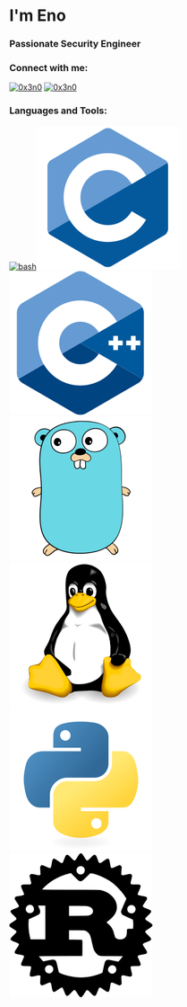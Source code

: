I'm Eno
=======

### Passionate Security Engineer

### Connect with me:

[![0x3n0](https://raw.githubusercontent.com/rahuldkjain/github-profile-readme-generator/master/src/images/icons/Social/twitter.svg)](https://twitter.com/0x3n0) [![0x3n0](https://raw.githubusercontent.com/rahuldkjain/github-profile-readme-generator/master/src/images/icons/Social/linked-in-alt.svg)](https://linkedin.com/in/0x3n0)

### Languages and Tools:

 [![bash](https://www.vectorlogo.zone/logos/gnu_bash/gnu_bash-icon.svg)](https://www.gnu.org/software/bash/)[![c](https://raw.githubusercontent.com/devicons/devicon/master/icons/c/c-original.svg) ](https://www.cprogramming.com/)[![cplusplus](https://raw.githubusercontent.com/devicons/devicon/master/icons/cplusplus/cplusplus-original.svg) ](https://www.w3schools.com/cpp/)[![go](https://raw.githubusercontent.com/devicons/devicon/master/icons/go/go-original.svg) ](https://golang.org)[![linux](https://raw.githubusercontent.com/devicons/devicon/master/icons/linux/linux-original.svg) ](https://www.linux.org/)[![python](https://raw.githubusercontent.com/devicons/devicon/master/icons/python/python-original.svg) ](https://www.python.org)[![rust](https://raw.githubusercontent.com/devicons/devicon/master/icons/rust/rust-plain.svg)](https://www.rust-lang.org)
